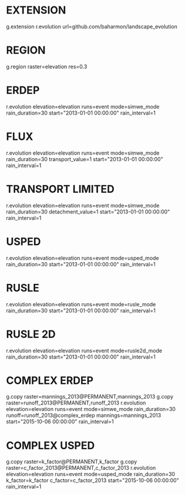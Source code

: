 # EXTENSION
g.extension r.evolution url=github.com/baharmon/landscape_evolution

# REGION
g.region raster=elevation res=0.3

# ERDEP
r.evolution elevation=elevation runs=event mode=simwe_mode rain_duration=30 start="2013-01-01 00:00:00" rain_interval=1

# FLUX
r.evolution elevation=elevation runs=event mode=simwe_mode rain_duration=30 transport_value=1 start="2013-01-01 00:00:00" rain_interval=1

# TRANSPORT LIMITED
r.evolution elevation=elevation runs=event mode=simwe_mode rain_duration=30 detachment_value=1 start="2013-01-01 00:00:00" rain_interval=1

# USPED
r.evolution elevation=elevation runs=event mode=usped_mode rain_duration=30 start="2013-01-01 00:00:00" rain_interval=1

# RUSLE
r.evolution elevation=elevation runs=event mode=rusle_mode rain_duration=30 start="2013-01-01 00:00:00" rain_interval=1

# RUSLE 2D
r.evolution elevation=elevation runs=event mode=rusle2d_mode rain_duration=30 start="2013-01-01 00:00:00" rain_interval=1

# COMPLEX ERDEP
g.copy raster=mannings_2013@PERMANENT,mannings_2013
g.copy raster=runoff_2013@PERMANENT,runoff_2013
r.evolution elevation=elevation runs=event mode=simwe_mode rain_duration=30 runoff=runoff_2013@complex_erdep mannings=mannings_2013 start="2015-10-06 00:00:00" rain_interval=1

# COMPLEX USPED
g.copy raster=k_factor@PERMANENT,k_factor
g.copy raster=c_factor_2013@PERMANENT,c_factor_2013
r.evolution elevation=elevation runs=event mode=usped_mode rain_duration=30 k_factor=k_factor c_factor=c_factor_2013 start="2015-10-06 00:00:00" rain_interval=1
